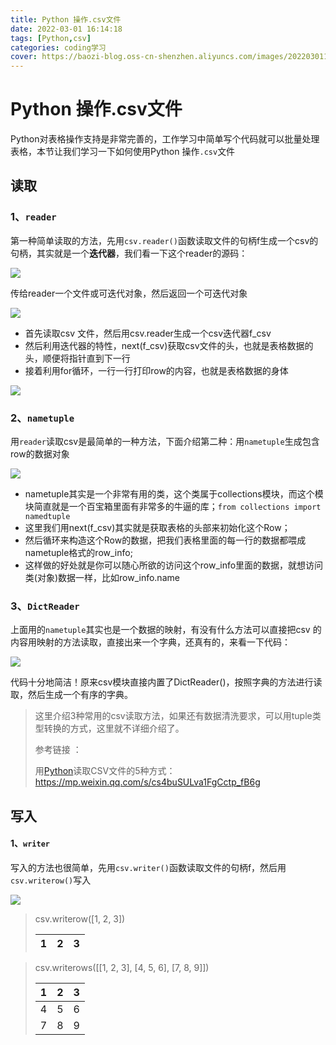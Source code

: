 ```yaml
---
title: Python 操作.csv文件
date: 2022-03-01 16:14:18
tags: [Python,csv]
categories: coding学习
cover: https://baozi-blog.oss-cn-shenzhen.aliyuncs.com/images/20220301161551.png
---
```


# Python 操作.csv文件

Python对表格操作支持是非常完善的，工作学习中简单写个代码就可以批量处理表格，本节让我们学习一下如何使用Python 操作`.csv`文件

## 读取

### 1、`reader` 

第一种简单读取的方法，先用`csv.reader()`函数读取文件的句柄f生成一个csv的句柄，其实就是一个**迭代器**，我们看一下这个reader的源码：

![](https://baozi-blog.oss-cn-shenzhen.aliyuncs.com/images/20220225124735.png)

传给reader一个文件或可迭代对象，然后返回一个可迭代对象

![](https://baozi-blog.oss-cn-shenzhen.aliyuncs.com/images/20220225131151.png)

- 首先读取csv 文件，然后用csv.reader生成一个csv迭代器f_csv
- 然后利用迭代器的特性，next(f_csv)获取csv文件的头，也就是表格数据的头，顺便将指针直到下一行
- 接着利用for循环，一行一行打印row的内容，也就是表格数据的身体

![](https://baozi-blog.oss-cn-shenzhen.aliyuncs.com/images/20220225131239.png)

### 2、`nametuple`

用`reader`读取csv是最简单的一种方法，下面介绍第二种：用`nametuple`生成包含row的数据对象

![](https://baozi-blog.oss-cn-shenzhen.aliyuncs.com/images/20220225153014.png)

- nametuple其实是一个非常有用的类，这个类属于collections模块，而这个模块简直就是一个百宝箱里面有非常多的牛逼的库；`from collections import namedtuple`
- 这里我们用next(f_csv)其实就是获取表格的头部来初始化这个Row；
- 然后循环来构造这个Row的数据，把我们表格里面的每一行的数据都喂成nametuple格式的row_info;
- 这样做的好处就是你可以随心所欲的访问这个row_info里面的数据，就想访问类(对象)数据一样，比如row_info.name

### 3、`DictReader`

上面用的`nametuple`其实也是一个数据的映射，有没有什么方法可以直接把csv 的内容用映射的方法读取，直接出来一个字典，还真有的，来看一下代码：

![](https://baozi-blog.oss-cn-shenzhen.aliyuncs.com/images/20220225153624.png)

代码十分地简洁！原来csv模块直接内置了DictReader()，按照字典的方法进行读取，然后生成一个有序的字典。

> 这里介绍3种常用的csv读取方法，如果还有数据清洗要求，可以用tuple类型转换的方式，这里就不详细介绍了。
>
> 参考链接 ：
>
> 用[Python](https://so.csdn.net/so/search?q=Python&spm=1001.2101.3001.7020)读取CSV文件的5种方式：https://mp.weixin.qq.com/s/cs4buSULva1FgCctp_fB6g



## 写入

#### 1、`writer`

写入的方法也很简单，先用`csv.writer()`函数读取文件的句柄f，然后用`csv.writerow()`写入

![](https://baozi-blog.oss-cn-shenzhen.aliyuncs.com/images/20220301084321.png)

> csv.writerow([1, 2, 3])
>
> | 1    | 2    | 3    |
> | ---- | ---- | ---- |
>
> 

> csv.writerows([[1, 2, 3], [4, 5, 6], [7, 8, 9]])
>
> | 1    | 2    | 3    |
> | ---- | ---- | ---- |
> | 4    | 5    | 6    |
> | 7    | 8    | 9    |
>
> 
